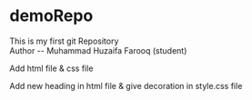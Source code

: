 # demoRepo
This is my first git Repository
<br>
Author -- Muhammad Huzaifa Farooq (student)

Add html file & css file

Add new heading in html file & give decoration in style.css file